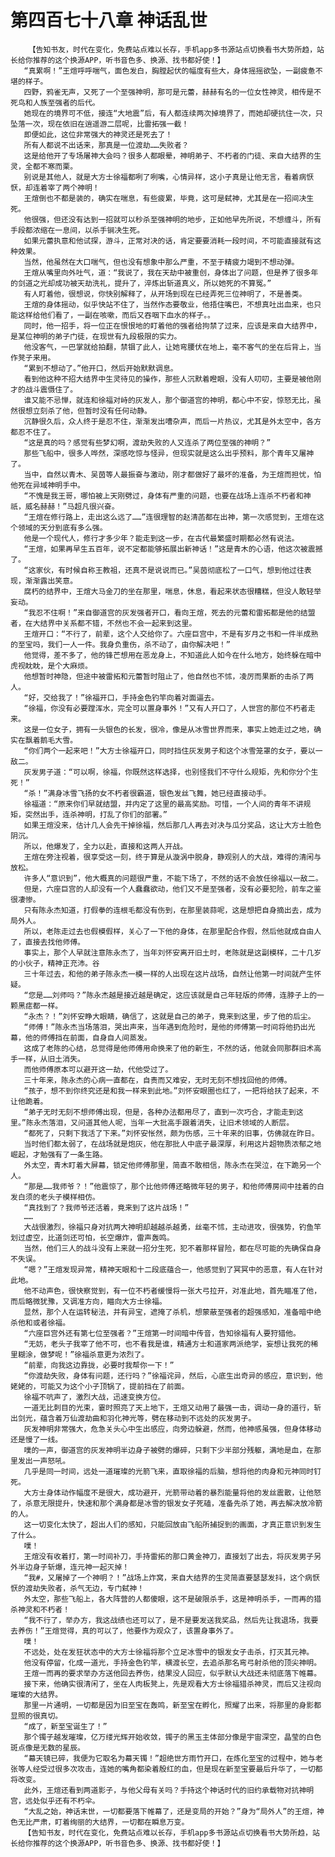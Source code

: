 # 第四百七十八章 神话乱世
        【告知书友，时代在变化，免费站点难以长存，手机app多书源站点切换看书大势所趋，站长给你推荐的这个换源APP，听书音色多、换源、找书都好使！】
       “真累啊！”王煊呼呼喘气，面色发白，胸膛起伏的幅度有些大，身体摇摇欲坠，一副疲惫不堪的样子。
       四野，鸦雀无声，又死了一个至强神明，那可是元蕾，赫赫有名的一位女性神灵，相传是不死鸟和人族至强者的后代。
       她现在的境界可不低，接连“大地震”后，有人都连续两次掉境界了，而她却硬抗住一次，只坠落一次，现在依旧在逍遥游二层呢，比雷拓强一截！
       即便如此，这位非常强大的神灵还是死去了！
       所有人都说不出话来，那真是一位渡劫……失败者？
       这是给他开了专场屠神大会吗？很多人都眼晕，神明弟子、不朽者的门徒、来自大结界的生灵，全都不寒而栗。
       别说是其他人，就是大方士徐福都咧了咧嘴，心情异样，这小子真是让他无言，看着病恹恹，却连着宰了两个神明！
       王煊倒也不都是装的，确实在喘息，有些疲累，毕竟，这可是弑神，尤其是在一招间决生死。
       他很强，但还没有达到一招就可以秒杀至强神明的地步，正如他早先所说，不想缠斗，所有手段都浓缩在一息间，以杀手锏决生死。
       如果元蕾执意和他试探，游斗，正常对决的话，肯定要要消耗一段时间，不可能直接就有这种效果。
       当然，他虽然在大口喘气，但也没有想象中那么严重，不至于精疲力竭到不想动弹。
       王煊从嘴里向外吐气，道：“我说了，我在天劫中被重创，身体出了问题，但是养了很多年的剑道之光却成功被天劫洗礼，提升了，淬炼出斩道真义，所以她死的不算冤。”
       有人盯着他，很想说，你快别解释了，从开场到现在已经弄死三位神明了，不是善类。
       王煊的身体摇动，似乎快站不住了，当然作态要敬业，他捂住嘴巴，不想真吐出血来，也只能这样给他们看了，一副在咳嗽，而后又吞咽下血水的样子。。
       同时，他一招手，将一位正在恨恨地的盯着他的强者给拘禁了过来，应该是来自大结界中，是某位神明的弟子门徒，在现世有九段极限的实力。
       他没客气，一巴掌就给拍翻，禁锢了此人，让她弯腰伏在地上，毫不客气的坐在后背上，当作凳子来用。
       “累到不想动了。”他开口，然后开始默默调息。
       看到他这种不招大结界中生灵待见的操作，那些人沉默着瞪眼，没有人叨叨，主要是被他刚才的战斗震慑住了。
       谁又能不忌惮，就连和徐福对峙的灰发人，那个御道宫的神明，都心中不安，惊怒无比，虽然很想立刻杀了他，但暂时没有任何动静。
       沉静很久后，众人终于是忍不住，渐渐发出嘈杂声，而后一片热议，尤其是外太空中，各方都忍不住了。
       “这是真的吗？感觉有些梦幻啊，渡劫失败的人又连杀了两位至强的神明？”
       那些飞船中，很多人哗然，深感吃惊与怪异，但现实就是这么出乎预料，那个青年又屠神了。
       当中，自然以青木、吴茵等人最振奋与激动，刚才都做好了最坏的准备，为王煊而担忧，怕他死在异域神明手中。
       “不愧是我王哥，哪怕被上天刚劈过，身体有严重的问题，也要在战场上连杀不朽者和神祇，威名赫赫！”马超凡很兴奋。
       “王煊在修行路上，走出这么远了……”连很理智的赵清菡都在出神，第一次感觉到，王煊在这个领域的天分到底有多么强。
       他是一个现代人，修行才多少年？能走到这一步，在古代最繁盛时期都必然有说法。
       “王煊，如果再早生五百年，说不定都能够拓展出新神话！”这是青木的心语，他这次被震撼了。
       “这家伙，有时候自称王教祖，还真不是说说而已。”吴茵彻底松了一口气，想到他过往表现，渐渐露出笑意。
       腐朽的结界中，王煊大马金刀的坐在那里，喘息，休息，看起来状态很糟糕，但没人敢轻举妄动。
       “我忍不住啊！”来自御道宫的灰发强者开口，看向王煊，死去的元蕾和雷拓都是他的结盟者，在大结界中关系都不错，不然也不会一起来到这里。
       王煊开口：“不行了，前辈，这个人交给你了。六座巨宫中，不是有岁月之书和一件半成熟的至宝吗，我们一人一件。我身负重伤，杀不动了，由你解决吧！”
       他觉得，差不多了，他的锋芒想用在恶龙身上，不知道此人如今在什么地方，始终躲在暗中虎视眈眈，是个大麻烦。
       他想暂时神隐，但途中被雷拓和元蕾暂时阻止了，他自然也不怵，凌厉而果断的击杀了两人。
       “好，交给我了！”徐福开口，手持金色钓竿向着对面逼去。
       “徐福，你没有必要蹚浑水，完全可以置身事外！”又有人开口了，人世宫的那位不朽者走来。
       这是一位女子，拥有一头银色的长发，很冷，像是从冰雪世界而来，事实上她走过之地，确实在飘着鹅毛大雪。
       “你们两个一起来吧！”大方士徐福开口，同时挡住灰发男子和这个冰雪笼罩的女子，要以一敌二。
       灰发男子道：“可以啊，徐福，你既然这样选择，也别怪我们不守什么规矩，先和你分个生死！”
       “杀！”满身冰雪飞扬的女不朽者很霸道，银色发丝飞舞，她已经直接动手。
       徐福道：“原来你们早就结盟，并内定了这里的最高奖励。可惜，一个人间的青年不讲规矩，突然出手，连杀神明，打乱了你们的部署。”
       如果王煊没来，估计几人会先干掉徐福，然后那几人再去对决与瓜分奖品，这让大方士脸色阴沉。
       所以，他爆发了，全力以赴，直接和这两人开战。
       王煊在旁注视着，很享受这一刻，终于算是从漩涡中脱身，静观别人的大战，难得的清闲与放松。
       许多人“意识到”，他大概真的问题很严重，不能下场了，不然的话不会放任徐福以一敌二。
       但是，六座巨宫的人却没有一个人蠢蠢欲动，他们又不是至强者，没有必要犯险，前车之鉴很凄惨。
       只有陈永杰知道，打假拳的连根毛都没有伤到，在那里装蒜呢，这是想把自身摘出去，成为局外人。
       所以，老陈走过去也假模假样，关心了一下他的身体，在那里配合作假，然后他就成自由人了，直接去找他师傅。
       事实上，那个人早就注意陈永杰了，当年刘怀安离开旧土时，老陈就是这副模样，二十几岁的小伙子，精神正充沛。谷
       三十年过去，和他的弟子陈永杰一模一样的人出现在这片战场，自然让他第一时间就产生怀疑。
       “您是……刘师吗？”陈永杰越是接近越是确定，这应该就是自己年轻版的师傅，连脖子上的一颗黑痣都一样。
       “永杰？！”刘怀安睁大眼睛，确信了，这就是自己的弟子，竟来到这里，步了他的后尘。
       “师傅！”陈永杰当场落泪，哭出声来，当年遇到危险时，是他的师傅第一时间将他扔出光幕，他的师傅挡在前面，自身自人间蒸发。
       这成了老陈的心结，总觉得是他师傅用命换来了他的新生，不然的话，他就会同那群旧术高手一样，从旧土消失。
       而他师傅原本可以避开这一劫，代他受过了。
       三十年来，陈永杰的心病一直都在，自责而又难安，无时无刻不想找回他的师傅。
       “孩子，想不到你终究还是和我一样来到此地。”刘怀安眼圈也红了，一把将给扶了起来，不让他跪着。
       “弟子无时无刻不想师傅出现，但是，各种办法都用尽了，直到一次巧合，才能走到这里。”陈永杰落泪，又问道其他人呢，当年一大批高手跟着消失，让旧术领域的人断层。
       “都死了，只剩下我活了下来。”刘怀安怅然，颇为伤感，三十年来的旧事，仿佛就在昨日。
       当时他们都太弱了，在战场就是炮灰，他在那批人中底子最深厚，利用这片超物质浓郁之地崛起，才勉强有了一条生路。
       外太空，青木盯着大屏幕，锁定他师傅那里，简直不敢相信，陈永杰在哭泣，在下跪另一个人。
       “那是……我师爷？！”他震惊了，那个比他师傅还略微年轻的男子，和他师傅房间中挂着的白发白须的老头子模样相仿。
       “真找到了？我师爷还活着，竟来到了这片战场！”
       ……
       大战很激烈，徐福只身对抗两大神明却越越杀越勇，丝毫不怵，主动进攻，很强势，钓鱼竿划过虚空，比道剑还可怕，长空爆炸，雷声轰鸣。
       当然，他们三人的战斗没有上来就一招分生死，犯不着那样冒险，都在尽可能的先确保自身不失误。
       “嗯？”王煊发现异常，精神天眼和十二段底蕴合一，他感觉到了冥冥中的恶意，有人在针对此地。
       他不动声色，很快察觉到，有一位不朽者缓慢将一张大弓拉开，对准此地，首先瞄准了他，而后略微犹豫，又调准方向，瞄向大方士徐福。
       显然，那个人在运转秘法，并有异宝，遮掩了杀机，想蒙蔽至强者的超强感知，准备暗中绝杀他和或者徐福。
       “六座巨宫外还有第七位至强者？”王煊第一时间暗中传音，告知徐福有人要狩猎他。
       “无妨，老头子我宰了他不可，也不看我是谁，精通方士和道家两派绝学，妄想让我死的稀里糊涂，做梦呢！”徐福杀意更为浓烈了。
       “前辈，向我这边靠拢，必要时我帮你一下！”
       “你渡劫失败，身体有问题，还行吗？”徐福诧异，然后，心底生出奇异的感应，意识到，他姥姥的，可能又为这个小子顶锅了，提前挡在了前面。
       徐福不吭声了，激烈大战，迅速变换方位。
       一道无比刺目的光束，霎时照亮了天上地下，王煊又动用了最强一击，调动一身的道行，斩出剑光，蕴含着万仙渡劫曲和羽化神光等，劈在移动到不远处的灰发男子。
       灰发神明非常强大，危急关头心中生出感应，向旁边躲避，然而，他神感虽强，但身体移动还是慢了一线。
       噗的一声，御道宫的灰发神明半边身子被劈的爆碎，只剩下少半部分残躯，满地是血，在那里发出一声怒吼。
       几乎是同一时间，远处一道璀璨的光箭飞来，直取徐福的后脑，想将他的肉身和元神同时钉死。
       大方士身体动作幅度不是很大，成功避开，光箭带动着的暴烈能量将他的发丝震散，让他怒了，杀意无限提升，快速和那个满身都是冰雪的银发女子死磕，准备先杀了她，再去解决放冷箭的人。
       这一切变化太快了，超出人们的感知，只能回放由飞船所捕捉到的画面，才真正意识到发生了什么。
       噗！
       王煊没有收着打，第一时间补刀，手持雷拓的那口黄金神刀，直接划了出去，将灰发男子另外半边身子斩爆，连元神一起灭掉！
       “我#，又屠掉了一个神明？！”战场上炸窝，来自大结界的生灵简直要瑟瑟发抖，这个病恹恹的渡劫失败者，杀气无边，专门弑神！
       外太空，那些飞船上，各大阵营的人都傻眼，这不是破限杀手，这是神明杀手，一而再的猎杀神灵和不朽者！
       “我不行了，举办方，我这战绩也还可以了，是不是要发送我奖品，然后先让我退场，我要去养伤！”王煊觉得，真的可以了，他要作为观众了，该置身事外了。
       噗！
       不远处，处在发狂状态中的大方士徐福将那个立足冰雪中的银发女子击杀，打灭其元神。
       他没有停留，化成一道光，手持金色钓竿，横渡长空，去追杀那名弯弓射杀他的顶尖神明。
       王煊一而再的要求举办方送他回去养伤，结果没人回应，似乎默认大战还未彻底落下帷幕。
       接下来，他确实很清闲了，坐在人肉板凳上，先是观看大方士徐福猎杀神灵，而后又注视向璀璨的大结界。
       那里一片通明，一切都是因为旧至宝在轰鸣，新至宝在孵化，照耀了出来，将那里的身影都显照的很真切。
       “成了，新至宝诞生了！”
       那个镯子越发璀璨，亿万缕光辉开始收敛，镯子的黑玉主体部分像是宇宙深空，晶莹的白色斑点像是无数的星辰。
       “幕天镜已碎，我便为它取名为幕天镯！”超绝世方雨竹开口，在炼化至宝的过程中，她与老张等人经受过很多次攻击，连她的嘴角都染着殷红的血，但是现在新至宝要最后升华了，一切都将改变。
       此外，王煊还看到两道影子，与他父母有关吗？手持这个神话时代的旧约承载物对抗神明宫，远处似乎还有不朽伞。
       “大乱之始，神话末世，一切都要落下帷幕了，还是变局的开始？”身为“局外人”的王煊，神色无比严肃，盯着绚丽的大结界，一切都在瞬息万变。
       【告知书友，时代在变化，免费站点难以长存，手机app多书源站点切换看书大势所趋，站长给你推荐的这个换源APP，听书音色多、换源、找书都好使！】